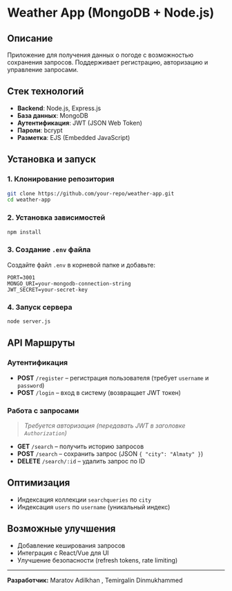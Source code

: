 # Weather App (MongoDB + Node.js)

## Описание
Приложение для получения данных о погоде с возможностью сохранения запросов. Поддерживает регистрацию, авторизацию и управление запросами.

## Стек технологий
- **Backend**: Node.js, Express.js
- **База данных**: MongoDB
- **Аутентификация**: JWT (JSON Web Token)
- **Пароли**: bcrypt
- **Разметка**: EJS (Embedded JavaScript)

## Установка и запуск
### 1. Клонирование репозитория
```sh
git clone https://github.com/your-repo/weather-app.git
cd weather-app
```

### 2. Установка зависимостей
```sh
npm install
```

### 3. Создание `.env` файла
Создайте файл `.env` в корневой папке и добавьте:
```env
PORT=3001
MONGO_URI=your-mongodb-connection-string
JWT_SECRET=your-secret-key
```

### 4. Запуск сервера
```sh
node server.js
```

## API Маршруты
### Аутентификация
- **POST** `/register` – регистрация пользователя (требует `username` и `password`)
- **POST** `/login` – вход в систему (возвращает JWT токен)

### Работа с запросами
> *Требуется авторизация (передавать JWT в заголовке `Authorization`)*
- **GET** `/search` – получить историю запросов
- **POST** `/search` – сохранить запрос (JSON `{ "city": "Almaty" }`)
- **DELETE** `/search/:id` – удалить запрос по ID

## Оптимизация
- Индексация коллекции `searchqueries` по `city`
- Индексация `users` по `username` (уникальный индекс)

## Возможные улучшения
- Добавление кеширования запросов
- Интеграция с React/Vue для UI
- Улучшение безопасности (refresh tokens, rate limiting)

---
**Разработчик:** Maratov Adilkhan , Temirgalin Dinmukhammed 

